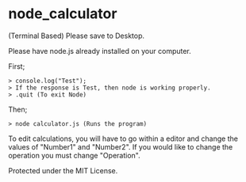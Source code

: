 [logo]: https://janikvonrotz.ch/wp-content/uploads/2014/03/Node.js-Logo.png "Logo Title Text 2"
# node_calculator
(Terminal Based)
Please save to Desktop.


Please have node.js already installed on your computer.


First;
``` node
> console.log("Test"); 
> If the response is Test, then node is working properly.
> .quit (To exit Node)
```
Then;
```
> node calculator.js (Runs the program)
```


To edit calculations, you will have to go within a editor and change the values of "Number1" and "Number2".
If you would like to change the operation you must change "Operation".




Protected under the MIT License.
